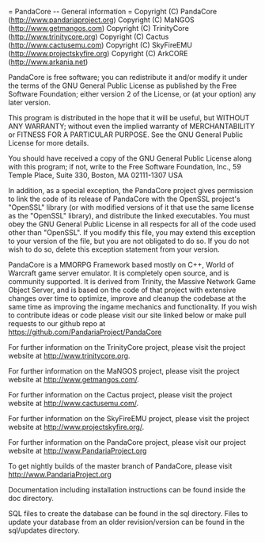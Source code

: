 = PandaCore -- General information =
Copyright (C) PandaCore   (http://www.pandariaproject.org)
Copyright (C) MaNGOS      (http://www.getmangos.com)
Copyright (C) TrinityCore (http://www.trinitycore.org)
Copyright (C) Cactus      (http://www.cactusemu.com)
Copyright (C) SkyFireEMU  (http://www.projectskyfire.org)
Copyright (C) ArkCORE  	  (http://www.arkania.net)


  PandaCore is free software; you can redistribute it and/or modify
  it under the terms of the GNU General Public License as published by
  the Free Software Foundation; either version 2 of the License, or
  (at your option) any later version.

  This program is distributed in the hope that it will be useful,
  but WITHOUT ANY WARRANTY; without even the implied warranty of
  MERCHANTABILITY or FITNESS FOR A PARTICULAR PURPOSE.  See the
  GNU General Public License for more details.

  You should have received a copy of the GNU General Public License
  along with this program; if not, write to the Free Software
  Foundation, Inc., 59 Temple Place, Suite 330, Boston, MA  02111-1307  USA

  In addition, as a special exception, the PandaCore project
  gives permission to link the code of its release of PandaCore with
  the OpenSSL project's "OpenSSL" library (or with modified versions of
  it that use the same license as the "OpenSSL" library), and distribute
  the linked executables. You must obey the GNU General Public License
  in all respects for all of the code used other than "OpenSSL".  If you
  modify this file, you may extend this exception to your version of the
  file, but you are not obligated to do so.  If you do not wish to do
  so, delete this exception statement from your version.

PandaCore is a MMORPG Framework based mostly on C++, 
World of Warcraft game server emulator. It is completely 
open source, and is community supported. It is derived
from Trinity, the Massive Network Game Object Server, and is based on the
code of that project with extensive changes over time to optimize, improve
and cleanup the codebase at the same time as improving the ingame mechanics
and functionality. If you wish to contribute ideas or code please visit 
our site linked below or make pull requests to our github repo at 
https://github.com/PandariaProject/PandaCore

For further information on the TrinityCore project, please visit the
project website at http://www.trinitycore.org.

For further information on the MaNGOS project, please visit the
project website at http://www.getmangos.com/.

For further information on the Cactus project, please visit the
project website at http://www.cactusemu.com/.

For further information on the SkyFireEMU project, please visit the
project website at http://www.projectskyfire.org/.

For further information on the PandaCore project, please visit our
project website at http://www.PandariaProject.org

To get nightly builds of the master branch of PandaCore, please visit
http://www.PandariaProject.org

Documentation including installation instructions can be found inside
the doc directory.

SQL files to create the database can be found in the sql directory. Files
to update your database from an older revision/version can be found in the
sql/updates directory.
